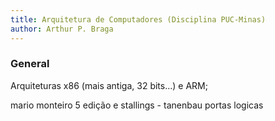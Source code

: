 ```yaml
---
title: Arquitetura de Computadores (Disciplina PUC-Minas)
author: Arthur P. Braga
---
```


### General

Arquiteturas x86 (mais antiga, 32 bits...) e ARM;

mario monteiro 5 edição e stallings - tanenbau portas logicas
